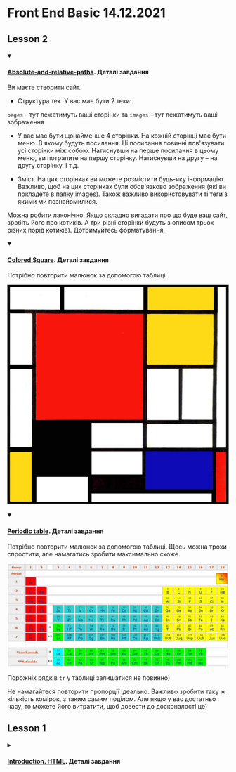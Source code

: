 # Front End Basic 14.12.2021

## Lesson 2

<details open>
<summary>

#### [Absolute-and-relative-paths](https://julialuccio.github.io/Zhukovska-Front-End-Basic-14.12.2021/lesson2/absolute-and-relative-paths). Деталі завдання

</summary>

Ви маєте створити сайт.

* Структура тек. У вас має бути 2 теки:

`pages` - тут лежатимуть ваші сторінки та `images` - тут лежатимуть ваші зображення

* У вас має бути щонайменше 4 сторінки. На кожній сторінці має бути меню. В якому будуть посилання. Ці посилання повинні пов'язувати усі сторінки між собою. Натиснувши на перше посилання в цьому меню, ви потрапите на першу сторінку. Натиснувши на другу – на другу сторінку. І т.д.

* Зміст. На цих сторінках ви можете розмістити будь-яку інформацію. Важливо, щоб на цих сторінках були обов'язково зображення (які ви покладете в папку images). Також важливо використовувати ті теги з якими ми познайомилися.

Можна робити лаконічно. Якщо складно вигадати про що буде ваш сайт, зробіть його про котиків. А три різні сторінки будуть з описом трьох різних порід котиків). Дотримуйтесь форматування.

</details>

<details open>
<summary>

#### [Colored Square](https://julialuccio.github.io/Zhukovska-Front-End-Basic-14.12.2021/lesson2/colored-square). Деталі завдання

</summary>

Потрібно повторити малюнок за допомогою таблиці.

![Colored Square](lesson2/colored-square/color-sq.jpg)

</details>

<details open>
<summary>

#### [Periodic table](https://julialuccio.github.io/Zhukovska-Front-End-Basic-14.12.2021/lesson2/mendeleev-table/). Деталі завдання

</summary>

Потрібно повторити малюнок за допомогою таблиці. Щось можна трохи спростити, але намагатись зробити максимально схоже.

![Mendeleev table](lesson2/mendeleev-table/periodic-table.gif)

Порожніх рядків `tr` у таблиці залишатися не повинно)

Не намагайтеся повторити пропорції ідеально. Важливо зробити таку ж кількість комірок, з таким самим поділом. Але якщо у вас достатньо часу, то можете його витратити, щоб довести до досконалості це)

</details>

## Lesson 1

<details>
<summary>

#### [Introduction. HTML](https://julialuccio.github.io/Zhukovska-Front-End-Basic-14.12.2021/lesson1/). Деталі завдання

</summary>

Потрібно зробити сторінку про себе (про свою улюблену команду, виконавця тощо).
На цій сторінці має бути фотографія, коротка інформація на кшталт тієї, яка зазвичай вказується в резюме (автобіографії).

Додати посилання на інші сайти (наприклад на ваші соц. мережі) і зробити так, щоб ці посилання відкривалися в новому вікні.

Використовувати необхідно теги, які використовували на занятті).

</details>
